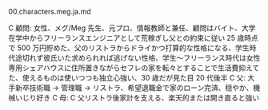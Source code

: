 00.characters.meg.ja.md

C 顧問: 女性、メグ/Meg 先生、元プロ、情報教師と兼任、顧問はバイト、大学在学中からフリーランスエンジニアとして荒稼ぎし父との約束に従い 25 歳時点で 500 万円貯めた、父のリストラからドライかつ打算的な性格になる、学生時代途切れず彼氏いた求められれば逃げない性格、学生〜フリーランス時代は女性専用シェアハウスに住所置きながらセフレの家を転々とすることで生活費抑えてた、使えるものは使いつつも独立心強い、30 歳だが見た目 20 代後半
C 父: 大手新卒技術職 → 管理職 → リストラ、希望退職金で家のローン完済、穏やか、機械いじり好き
C 母: C 父リストラ後家計を支える、楽天的または開き直ると強い
